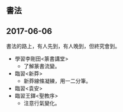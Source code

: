 ## 書法

## 2017-06-06

書法的路上，有人先到，有人晚到，但終究會到。

- 學習李剛田<篆書講堂>
  - 了解篆書流變。
- 臨習<新莽>
  - 新莽線條凝練，用一二分筆。
- 臨習<袁安>
- 臨習王鐸<聖教序>
  - 注意行氣變化。
